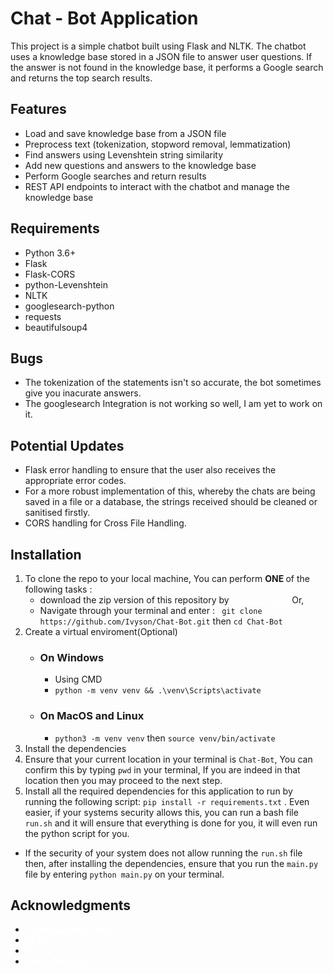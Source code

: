 # Chat - Bot Application
This project is a simple chatbot built using Flask and NLTK. The chatbot uses a knowledge base stored in a JSON file to answer user questions. If the answer is not found in the knowledge base, it performs a Google search and returns the top search results.

## Features
 - Load and save knowledge base from a JSON file
 - Preprocess text (tokenization, stopword removal, lemmatization)
 - Find answers using Levenshtein string similarity
 - Add new questions and answers to the knowledge base
 - Perform Google searches and return results
 - REST API endpoints to interact with the chatbot and manage the knowledge base
## Requirements
- Python 3.6+
- Flask
- Flask-CORS
- python-Levenshtein
- NLTK
- googlesearch-python
- requests
- beautifulsoup4

## Bugs

- The tokenization of the statements isn't so accurate, the bot sometimes give you inacurate answers.
- The googlesearch Integration is not working so well, I am yet to work on it.

## Potential Updates
- Flask error handling to ensure that the user also receives the appropriate error codes.
- For a more robust implementation of this, whereby the chats are being saved in a file or a database, the strings received should be cleaned or sanitised firstly.
- CORS handling for Cross File Handling.

## Installation
1. To clone the repo to your local machine, You can perform <b> ONE </b> of the following tasks :
     - download the zip version of this repository by <a href="https://github.com/Ivyson/Chat-Bot/archive/refs/heads/main.zip" style="color:white">Clicking Here!</a> Or,
     - Navigate through your terminal and enter : ``` git clone https://github.com/Ivyson/Chat-Bot.git``` then ``` cd Chat-Bot ```
2. Create a virtual enviroment(Optional)
    - ### On Windows
      - Using CMD
      - ``` python -m venv venv && .\venv\Scripts\activate ```
    - ### On MacOS and Linux
      - ``` python3 -m venv venv ``` then ``` source venv/bin/activate ```
3. Install the dependencies
1. Ensure that your current location in your terminal is ``` Chat-Bot ```, You can confirm this by typing ``` pwd ``` in your terminal, If you are indeed in that location then you may proceed to the next step.
2. Install all the required dependencies for this application to run by running the following script: ``` pip install -r requirements.txt ``` . Even easier, if your systems security allows this, you can run a bash file ``` run.sh ``` and it will ensure that everything is done for you, it will even run the python script for you.
 - If the security of your system does not allow running the ``` run.sh ``` file then, after installing the dependencies, ensure that you run the ``` main.py ``` file by entering ``` python main.py ``` on your terminal.
## Acknowledgments
- <a href="https://pypi.org/project/googlesearch-python/" style="color:white">Google Search Python</a>
- <a href="https://www.nltk.org/" style="color:white">NLTK</a>
- <a href="https://pypi.org/project/Flask/" style="color:white">FLASK</a>
- <a href="https://pypi.org/project/beautifulsoup4/" style="color:white">beautifulsoup4</a>
